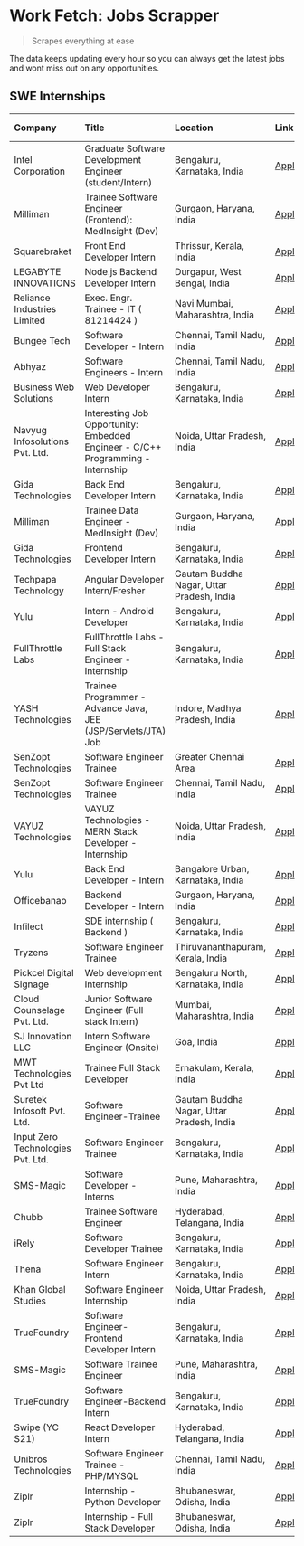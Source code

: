 # Work Fetch: Jobs Scrapper
> Scrapes everything at ease

The data keeps updating every hour so you can always get the latest jobs and wont miss out on any opportunities.

## SWE Internships
<!--START_SECTION:workfetch-->
| Company                           | Title                                                                           | Location                                  | Link                                                                                                                                                                                                                                                                                                                   | Date Posted   |
|:----------------------------------|:--------------------------------------------------------------------------------|:------------------------------------------|:-----------------------------------------------------------------------------------------------------------------------------------------------------------------------------------------------------------------------------------------------------------------------------------------------------------------------|:--------------|
| Intel Corporation                 | Graduate Software Development Engineer (student/Intern)                         | Bengaluru, Karnataka, India               | [Apply](https://in.linkedin.com/jobs/view/graduate-software-development-engineer-student-intern-at-intel-corporation-3844158226?refId=g7vsBsSiIFLl%2BGlMwYeHBA%3D%3D&trackingId=oGXL4q%2F99%2B3MCmG4XANftQ%3D%3D&position=7&pageNum=1&trk=public_jobs_jserp-result_search-card)                                        | 2024-03-02    |
| Milliman                          | Trainee Software Engineer (Frontend): MedInsight (Dev)                          | Gurgaon, Haryana, India                   | [Apply](https://in.linkedin.com/jobs/view/trainee-software-engineer-frontend-medinsight-dev-at-milliman-3792874280?refId=VKz2uZ%2Fqqe5AUMl85RBMSw%3D%3D&trackingId=RpAlhiUE7vEffbejOI%2F0ew%3D%3D&position=6&pageNum=0&trk=public_jobs_jserp-result_search-card)                                                       | 2024-03-01    |
| Squarebraket                      | Front End Developer Intern                                                      | Thrissur, Kerala, India                   | [Apply](https://in.linkedin.com/jobs/view/front-end-developer-intern-at-squarebraket-3838541191?refId=VKz2uZ%2Fqqe5AUMl85RBMSw%3D%3D&trackingId=LfWb6cBrtaPFsUUVEMwMwA%3D%3D&position=16&pageNum=0&trk=public_jobs_jserp-result_search-card)                                                                           | 2024-02-29    |
| LEGABYTE INNOVATIONS              | Node.js Backend Developer Intern                                                | Durgapur, West Bengal, India              | [Apply](https://in.linkedin.com/jobs/view/node-js-backend-developer-intern-at-legabyte-innovations-3842647664?refId=gQTwHM9%2FOA%2FdDhe%2FNHrkig%3D%3D&trackingId=octjIcl1Qui6Sw3FEvTJ3Q%3D%3D&position=6&pageNum=2&trk=public_jobs_jserp-result_search-card)                                                          | 2024-02-29    |
| Reliance Industries Limited       | Exec. Engr. Trainee - IT ( 81214424 )                                           | Navi Mumbai, Maharashtra, India           | [Apply](https://in.linkedin.com/jobs/view/exec-engr-trainee-it-81214424-at-reliance-industries-limited-3842850941?refId=gQTwHM9%2FOA%2FdDhe%2FNHrkig%3D%3D&trackingId=0kmPOeIkR9tKOM2mrNWSlA%3D%3D&position=19&pageNum=2&trk=public_jobs_jserp-result_search-card)                                                     | 2024-02-29    |
| Bungee Tech                       | Software Developer - Intern                                                     | Chennai, Tamil Nadu, India                | [Apply](https://in.linkedin.com/jobs/view/software-developer-intern-at-bungee-tech-3842220746?refId=gQTwHM9%2FOA%2FdDhe%2FNHrkig%3D%3D&trackingId=pXp0x8odtMY9l0aRZULz5A%3D%3D&position=5&pageNum=2&trk=public_jobs_jserp-result_search-card)                                                                          | 2024-02-28    |
| Abhyaz                            | Software Engineers - Intern                                                     | Chennai, Tamil Nadu, India                | [Apply](https://in.linkedin.com/jobs/view/software-engineers-intern-at-abhyaz-3842331306?refId=gQTwHM9%2FOA%2FdDhe%2FNHrkig%3D%3D&trackingId=yoUOQuK92pez9J64Z62dpA%3D%3D&position=14&pageNum=2&trk=public_jobs_jserp-result_search-card)                                                                              | 2024-02-28    |
| Business Web Solutions            | Web Developer Intern                                                            | Bengaluru, Karnataka, India               | [Apply](https://in.linkedin.com/jobs/view/web-developer-intern-at-business-web-solutions-3839906144?refId=VKz2uZ%2Fqqe5AUMl85RBMSw%3D%3D&trackingId=qYEazDWZF%2BEbIXzQpMBABg%3D%3D&position=18&pageNum=0&trk=public_jobs_jserp-result_search-card)                                                                     | 2024-02-26    |
| Navyug Infosolutions Pvt. Ltd.    | Interesting Job Opportunity: Embedded Engineer - C/C++ Programming - Internship | Noida, Uttar Pradesh, India               | [Apply](https://in.linkedin.com/jobs/view/interesting-job-opportunity-embedded-engineer-c-c%2B%2B-programming-internship-at-navyug-infosolutions-pvt-ltd-3833888454?refId=gQTwHM9%2FOA%2FdDhe%2FNHrkig%3D%3D&trackingId=zYzlxJgr7%2Boz8shfZaTsow%3D%3D&position=21&pageNum=2&trk=public_jobs_jserp-result_search-card) | 2024-02-24    |
| Gida Technologies                 | Back End Developer Intern                                                       | Bengaluru, Karnataka, India               | [Apply](https://in.linkedin.com/jobs/view/back-end-developer-intern-at-gida-technologies-3836849295?refId=gQTwHM9%2FOA%2FdDhe%2FNHrkig%3D%3D&trackingId=AvRULDEfQha3xO0Hang0xA%3D%3D&position=4&pageNum=2&trk=public_jobs_jserp-result_search-card)                                                                    | 2024-02-23    |
| Milliman                          | Trainee Data Engineer - MedInsight (Dev)                                        | Gurgaon, Haryana, India                   | [Apply](https://in.linkedin.com/jobs/view/trainee-data-engineer-medinsight-dev-at-milliman-3789275187?refId=gQTwHM9%2FOA%2FdDhe%2FNHrkig%3D%3D&trackingId=FRhZj1m0GQscS32W9rEF1g%3D%3D&position=18&pageNum=2&trk=public_jobs_jserp-result_search-card)                                                                 | 2024-02-23    |
| Gida Technologies                 | Frontend Developer Intern                                                       | Bengaluru, Karnataka, India               | [Apply](https://in.linkedin.com/jobs/view/frontend-developer-intern-at-gida-technologies-3836040945?refId=VKz2uZ%2Fqqe5AUMl85RBMSw%3D%3D&trackingId=9EEKajm0jpsw0shm%2BhD9Pw%3D%3D&position=17&pageNum=0&trk=public_jobs_jserp-result_search-card)                                                                     | 2024-02-21    |
| Techpapa Technology               | Angular Developer Intern/Fresher                                                | Gautam Buddha Nagar, Uttar Pradesh, India | [Apply](https://in.linkedin.com/jobs/view/angular-developer-intern-fresher-at-techpapa-technology-3834305862?refId=g7vsBsSiIFLl%2BGlMwYeHBA%3D%3D&trackingId=muR5s23%2FBhagYTmGxp1Z%2FQ%3D%3D&position=25&pageNum=1&trk=public_jobs_jserp-result_search-card)                                                          | 2024-02-20    |
| Yulu                              | Intern - Android Developer                                                      | Bengaluru, Karnataka, India               | [Apply](https://in.linkedin.com/jobs/view/intern-android-developer-at-yulu-3834459982?refId=g7vsBsSiIFLl%2BGlMwYeHBA%3D%3D&trackingId=Quvyf1KB57f64s6ZfVjvVQ%3D%3D&position=24&pageNum=1&trk=public_jobs_jserp-result_search-card)                                                                                     | 2024-02-19    |
| FullThrottle Labs                 | FullThrottle Labs - Full Stack Engineer - Internship                            | Bengaluru, Karnataka, India               | [Apply](https://in.linkedin.com/jobs/view/fullthrottle-labs-full-stack-engineer-internship-at-fullthrottle-labs-3829636016?refId=g7vsBsSiIFLl%2BGlMwYeHBA%3D%3D&trackingId=c4wUkrlH2DDNcsW33S1U3w%3D%3D&position=23&pageNum=1&trk=public_jobs_jserp-result_search-card)                                                | 2024-02-17    |
| YASH Technologies                 | Trainee Programmer - Advance Java, JEE (JSP/Servlets/JTA) Job                   | Indore, Madhya Pradesh, India             | [Apply](https://in.linkedin.com/jobs/view/trainee-programmer-advance-java-jee-jsp-servlets-jta-job-at-yash-technologies-3811759183?refId=VKz2uZ%2Fqqe5AUMl85RBMSw%3D%3D&trackingId=WeSKMxRKDJC1WbAF4FvWwA%3D%3D&position=14&pageNum=0&trk=public_jobs_jserp-result_search-card)                                        | 2024-02-13    |
| SenZopt Technologies              | Software Engineer Trainee                                                       | Greater Chennai Area                      | [Apply](https://in.linkedin.com/jobs/view/software-engineer-trainee-at-senzopt-technologies-3827688781?refId=g7vsBsSiIFLl%2BGlMwYeHBA%3D%3D&trackingId=%2BlhNzbisVzSiND1wj8oi2A%3D%3D&position=8&pageNum=1&trk=public_jobs_jserp-result_search-card)                                                                   | 2024-02-12    |
| SenZopt Technologies              | Software Engineer Trainee                                                       | Chennai, Tamil Nadu, India                | [Apply](https://in.linkedin.com/jobs/view/software-engineer-trainee-at-senzopt-technologies-3827686880?refId=g7vsBsSiIFLl%2BGlMwYeHBA%3D%3D&trackingId=JCJpBLeLl0rtIe8f5VPV0Q%3D%3D&position=20&pageNum=1&trk=public_jobs_jserp-result_search-card)                                                                    | 2024-02-12    |
| VAYUZ Technologies                | VAYUZ Technologies - MERN Stack Developer - Internship                          | Noida, Uttar Pradesh, India               | [Apply](https://in.linkedin.com/jobs/view/vayuz-technologies-mern-stack-developer-internship-at-vayuz-technologies-3822619356?refId=gQTwHM9%2FOA%2FdDhe%2FNHrkig%3D%3D&trackingId=dINLCfCFcIw1PtoHrReCUg%3D%3D&position=3&pageNum=2&trk=public_jobs_jserp-result_search-card)                                          | 2024-02-10    |
| Yulu                              | Back End Developer - Intern                                                     | Bangalore Urban, Karnataka, India         | [Apply](https://in.linkedin.com/jobs/view/back-end-developer-intern-at-yulu-3821682220?refId=VKz2uZ%2Fqqe5AUMl85RBMSw%3D%3D&trackingId=COkxISiyhXQFqMbksDdMgQ%3D%3D&position=7&pageNum=0&trk=public_jobs_jserp-result_search-card)                                                                                     | 2024-02-04    |
| Officebanao                       | Backend Developer - Intern                                                      | Gurgaon, Haryana, India                   | [Apply](https://in.linkedin.com/jobs/view/backend-developer-intern-at-officebanao-3814263731?refId=VKz2uZ%2Fqqe5AUMl85RBMSw%3D%3D&trackingId=CYdxgNv3b7v5VQ0Jrig5bQ%3D%3D&position=23&pageNum=0&trk=public_jobs_jserp-result_search-card)                                                                              | 2024-01-31    |
| Infilect                          | SDE internship ( Backend )                                                      | Bengaluru, Karnataka, India               | [Apply](https://in.linkedin.com/jobs/view/sde-internship-backend-at-infilect-3815120558?refId=VKz2uZ%2Fqqe5AUMl85RBMSw%3D%3D&trackingId=XsAiY3WRy%2B%2Ff1f5OVn7%2BKg%3D%3D&position=24&pageNum=0&trk=public_jobs_jserp-result_search-card)                                                                             | 2024-01-25    |
| Tryzens                           | Software Engineer Trainee                                                       | Thiruvananthapuram, Kerala, India         | [Apply](https://in.linkedin.com/jobs/view/software-engineer-trainee-at-tryzens-3809363491?refId=g7vsBsSiIFLl%2BGlMwYeHBA%3D%3D&trackingId=R%2Bc2GRzjDJPV%2B5Bk%2BRc5eg%3D%3D&position=11&pageNum=1&trk=public_jobs_jserp-result_search-card)                                                                           | 2024-01-18    |
| Pickcel Digital Signage           | Web development Internship                                                      | Bengaluru North, Karnataka, India         | [Apply](https://in.linkedin.com/jobs/view/web-development-internship-at-pickcel-digital-signage-3826062393?refId=gQTwHM9%2FOA%2FdDhe%2FNHrkig%3D%3D&trackingId=Vzi4UGARMuyfdZ5uvtJOrA%3D%3D&position=9&pageNum=2&trk=public_jobs_jserp-result_search-card)                                                             | 2024-01-15    |
| Cloud Counselage Pvt. Ltd.        | Junior Software Engineer (Full stack Intern)                                    | Mumbai, Maharashtra, India                | [Apply](https://in.linkedin.com/jobs/view/junior-software-engineer-full-stack-intern-at-cloud-counselage-pvt-ltd-3803132814?refId=VKz2uZ%2Fqqe5AUMl85RBMSw%3D%3D&trackingId=WfLDyIrfRm3qFfWcUe9%2BRw%3D%3D&position=25&pageNum=0&trk=public_jobs_jserp-result_search-card)                                             | 2024-01-11    |
| SJ Innovation LLC                 | Intern Software Engineer (Onsite)                                               | Goa, India                                | [Apply](https://in.linkedin.com/jobs/view/intern-software-engineer-onsite-at-sj-innovation-llc-3799959011?refId=g7vsBsSiIFLl%2BGlMwYeHBA%3D%3D&trackingId=G6LB05HtHzsS%2F5PWgj91tA%3D%3D&position=15&pageNum=1&trk=public_jobs_jserp-result_search-card)                                                               | 2024-01-11    |
| MWT Technologies Pvt Ltd          | Trainee Full Stack Developer                                                    | Ernakulam, Kerala, India                  | [Apply](https://in.linkedin.com/jobs/view/trainee-full-stack-developer-at-mwt-technologies-pvt-ltd-3800921715?refId=VKz2uZ%2Fqqe5AUMl85RBMSw%3D%3D&trackingId=0xtijDE0xHUk24E4gsKjQA%3D%3D&position=4&pageNum=0&trk=public_jobs_jserp-result_search-card)                                                              | 2024-01-09    |
| Suretek Infosoft Pvt. Ltd.        | Software Engineer-Trainee                                                       | Gautam Buddha Nagar, Uttar Pradesh, India | [Apply](https://in.linkedin.com/jobs/view/software-engineer-trainee-at-suretek-infosoft-pvt-ltd-3800934643?refId=VKz2uZ%2Fqqe5AUMl85RBMSw%3D%3D&trackingId=XTCluV%2BSn72P%2FsBGgP2MbQ%3D%3D&position=19&pageNum=0&trk=public_jobs_jserp-result_search-card)                                                            | 2024-01-09    |
| Input Zero Technologies Pvt. Ltd. | Software Engineer Trainee                                                       | Bengaluru, Karnataka, India               | [Apply](https://in.linkedin.com/jobs/view/software-engineer-trainee-at-input-zero-technologies-pvt-ltd-3800927643?refId=g7vsBsSiIFLl%2BGlMwYeHBA%3D%3D&trackingId=hYjsmHKiN0qJiX0aqH3S9Q%3D%3D&position=6&pageNum=1&trk=public_jobs_jserp-result_search-card)                                                          | 2024-01-09    |
| SMS-Magic                         | Software Developer -Interns                                                     | Pune, Maharashtra, India                  | [Apply](https://in.linkedin.com/jobs/view/software-developer-interns-at-sms-magic-3799485343?refId=g7vsBsSiIFLl%2BGlMwYeHBA%3D%3D&trackingId=Oj6jrKKPGoUye8yiTUdHjA%3D%3D&position=9&pageNum=1&trk=public_jobs_jserp-result_search-card)                                                                               | 2024-01-05    |
| Chubb                             | Trainee Software Engineer                                                       | Hyderabad, Telangana, India               | [Apply](https://in.linkedin.com/jobs/view/trainee-software-engineer-at-chubb-3811550279?refId=gQTwHM9%2FOA%2FdDhe%2FNHrkig%3D%3D&trackingId=KbnUDU0FoOTMmy9i5bKbGA%3D%3D&position=23&pageNum=2&trk=public_jobs_jserp-result_search-card)                                                                               | 2023-12-28    |
| iRely                             | Software Developer Trainee                                                      | Bengaluru, Karnataka, India               | [Apply](https://in.linkedin.com/jobs/view/software-developer-trainee-at-irely-3801577534?refId=VKz2uZ%2Fqqe5AUMl85RBMSw%3D%3D&trackingId=tRNMmMGMW0P4%2FLwDbRC7nA%3D%3D&position=10&pageNum=0&trk=public_jobs_jserp-result_search-card)                                                                                | 2023-12-22    |
| Thena                             | Software Engineer Intern                                                        | Bengaluru, Karnataka, India               | [Apply](https://in.linkedin.com/jobs/view/software-engineer-intern-at-thena-3778731751?refId=VKz2uZ%2Fqqe5AUMl85RBMSw%3D%3D&trackingId=86gR59sOaOZtfs43hE9KBQ%3D%3D&position=12&pageNum=0&trk=public_jobs_jserp-result_search-card)                                                                                    | 2023-12-05    |
| Khan Global Studies               | Software Engineer Internship                                                    | Noida, Uttar Pradesh, India               | [Apply](https://in.linkedin.com/jobs/view/software-engineer-internship-at-khan-global-studies-3766942197?refId=g7vsBsSiIFLl%2BGlMwYeHBA%3D%3D&trackingId=yh0ISteLLHDF8xYkUAICuQ%3D%3D&position=22&pageNum=1&trk=public_jobs_jserp-result_search-card)                                                                  | 2023-11-27    |
| TrueFoundry                       | Software Engineer- Frontend Developer Intern                                    | Bengaluru, Karnataka, India               | [Apply](https://in.linkedin.com/jobs/view/software-engineer-frontend-developer-intern-at-truefoundry-3790095058?refId=VKz2uZ%2Fqqe5AUMl85RBMSw%3D%3D&trackingId=UzJ%2FvrZpZO4HF2uHi92U2w%3D%3D&position=11&pageNum=0&trk=public_jobs_jserp-result_search-card)                                                         | 2023-11-24    |
| SMS-Magic                         | Software Trainee Engineer                                                       | Pune, Maharashtra, India                  | [Apply](https://in.linkedin.com/jobs/view/software-trainee-engineer-at-sms-magic-3761409781?refId=g7vsBsSiIFLl%2BGlMwYeHBA%3D%3D&trackingId=QH93wJyXrZmrQJCvG%2BQylw%3D%3D&position=2&pageNum=1&trk=public_jobs_jserp-result_search-card)                                                                              | 2023-11-16    |
| TrueFoundry                       | Software Engineer-Backend Intern                                                | Bengaluru, Karnataka, India               | [Apply](https://in.linkedin.com/jobs/view/software-engineer-backend-intern-at-truefoundry-3779508170?refId=g7vsBsSiIFLl%2BGlMwYeHBA%3D%3D&trackingId=xjskqX8IT36Le7HtT33YDg%3D%3D&position=5&pageNum=1&trk=public_jobs_jserp-result_search-card)                                                                       | 2023-11-10    |
| Swipe (YC S21)                    | React Developer Intern                                                          | Hyderabad, Telangana, India               | [Apply](https://in.linkedin.com/jobs/view/react-developer-intern-at-swipe-yc-s21-3737600089?refId=VKz2uZ%2Fqqe5AUMl85RBMSw%3D%3D&trackingId=xVJY3GeK76ZNI%2B%2ByfaJuiQ%3D%3D&position=13&pageNum=0&trk=public_jobs_jserp-result_search-card)                                                                           | 2023-10-13    |
| Unibros Technologies              | Software Engineer Trainee - PHP/MYSQL                                           | Chennai, Tamil Nadu, India                | [Apply](https://in.linkedin.com/jobs/view/software-engineer-trainee-php-mysql-at-unibros-technologies-3656599241?refId=g7vsBsSiIFLl%2BGlMwYeHBA%3D%3D&trackingId=30%2BL4nQ1641oS5Eme9sDzw%3D%3D&position=12&pageNum=1&trk=public_jobs_jserp-result_search-card)                                                        | 2023-06-12    |
| Ziplr                             | Internship - Python Developer                                                   | Bhubaneswar, Odisha, India                | [Apply](https://in.linkedin.com/jobs/view/internship-python-developer-at-ziplr-3645677592?refId=gQTwHM9%2FOA%2FdDhe%2FNHrkig%3D%3D&trackingId=RRV2f4wXiyX6wrvghGX%2Bdg%3D%3D&position=8&pageNum=2&trk=public_jobs_jserp-result_search-card)                                                                            | 2023-06-02    |
| Ziplr                             | Internship - Full Stack Developer                                               | Bhubaneswar, Odisha, India                | [Apply](https://in.linkedin.com/jobs/view/internship-full-stack-developer-at-ziplr-3645675705?refId=gQTwHM9%2FOA%2FdDhe%2FNHrkig%3D%3D&trackingId=ib%2B%2FPg5VWlW7Hyz8416%2BCA%3D%3D&position=24&pageNum=2&trk=public_jobs_jserp-result_search-card)                                                                   | 2023-06-02    |
<!--END_SECTION:workfetch-->
